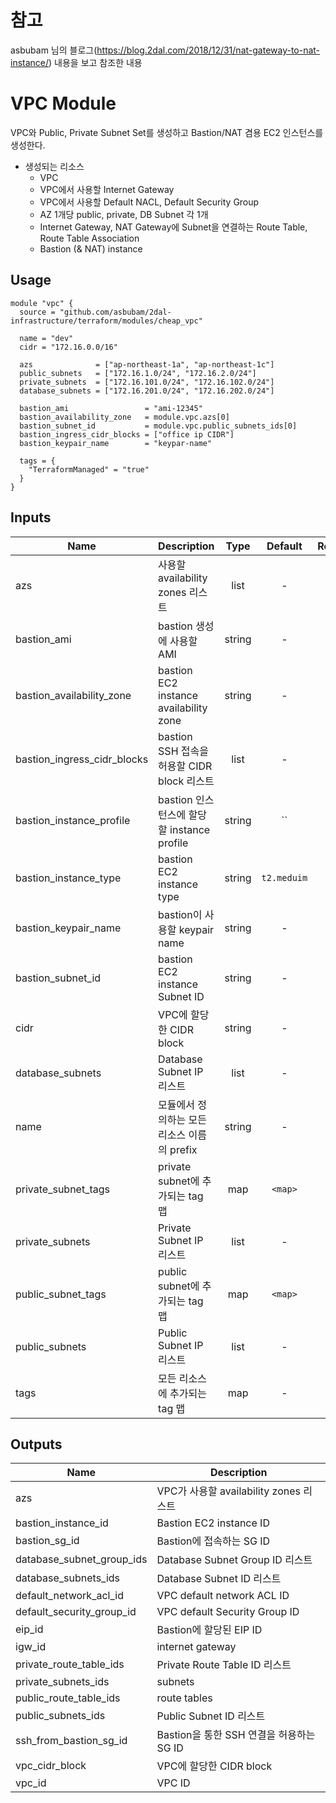 # 참고
asbubam 님의 블로그(https://blog.2dal.com/2018/12/31/nat-gateway-to-nat-instance/) 내용을 보고 참조한 내용

# VPC Module
VPC와 Public, Private Subnet Set를 생성하고 Bastion/NAT 겸용 EC2 인스턴스를 생성한다.

* 생성되는 리소스
    * VPC
    * VPC에서 사용할 Internet Gateway
    * VPC에서 사용할 Default NACL, Default Security Group
    * AZ 1개당 public, private, DB Subnet 각 1개
    * Internet Gateway, NAT Gateway에 Subnet을 연결하는 Route Table, Route Table Association 
    * Bastion (& NAT) instance

## Usage
```
module "vpc" {
  source = "github.com/asbubam/2dal-infrastructure/terraform/modules/cheap_vpc"

  name = "dev"
  cidr = "172.16.0.0/16"

  azs              = ["ap-northeast-1a", "ap-northeast-1c"]
  public_subnets   = ["172.16.1.0/24", "172.16.2.0/24"]
  private_subnets  = ["172.16.101.0/24", "172.16.102.0/24"]
  database_subnets = ["172.16.201.0/24", "172.16.202.0/24"]

  bastion_ami                 = "ami-12345"
  bastion_availability_zone   = module.vpc.azs[0]
  bastion_subnet_id           = module.vpc.public_subnets_ids[0]
  bastion_ingress_cidr_blocks = ["office ip CIDR"]
  bastion_keypair_name        = "keypar-name"

  tags = {
    "TerraformManaged" = "true"
  }
}
```

## Inputs

| Name | Description | Type | Default | Required |
|------|-------------|:----:|:-----:|:-----:|
| azs | 사용할 availability zones 리스트 | list | - | yes |
| bastion\_ami | bastion 생성에 사용할 AMI | string | - | yes |
| bastion\_availability\_zone | bastion EC2 instance availability zone | string | - | yes |
| bastion\_ingress\_cidr\_blocks | bastion SSH 접속을 허용할 CIDR block 리스트 | list | - | yes |
| bastion\_instance\_profile | bastion 인스턴스에 할당할 instance profile | string | `` | no |
| bastion\_instance\_type | bastion EC2 instance type | string | `t2.meduim` | no |
| bastion\_keypair\_name | bastion이 사용할 keypair name | string | - | yes |
| bastion\_subnet\_id | bastion EC2 instance Subnet ID | string | - | yes |
| cidr | VPC에 할당한 CIDR block | string | - | yes |
| database\_subnets | Database Subnet IP 리스트 | list | - | yes |
| name | 모듈에서 정의하는 모든 리소스 이름의 prefix | string | - | yes |
| private\_subnet\_tags | private subnet에 추가되는 tag 맵 | map | `<map>` | no |
| private\_subnets | Private Subnet IP 리스트 | list | - | yes |
| public\_subnet\_tags | public subnet에 추가되는 tag 맵 | map | `<map>` | no |
| public\_subnets | Public Subnet IP 리스트 | list | - | yes |
| tags | 모든 리소스에 추가되는 tag 맵 | map | - | yes |

## Outputs

| Name | Description |
|------|-------------|
| azs | VPC가 사용할 availability zones 리스트 |
| bastion_instance_id | Bastion EC2 instance ID |
| bastion_sg_id | Bastion에 접속하는 SG ID |
| database_subnet_group_ids | Database Subnet Group ID 리스트 |
| database_subnets_ids | Database Subnet ID 리스트 |
| default_network_acl_id | VPC default network ACL ID |
| default_security_group_id | VPC default Security Group ID |
| eip_id | Bastion에 할당된 EIP ID |
| igw_id | internet gateway |
| private_route_table_ids | Private Route Table ID 리스트 |
| private_subnets_ids | subnets |
| public_route_table_ids | route tables |
| public_subnets_ids | Public Subnet ID 리스트 |
| ssh_from_bastion_sg_id | Bastion을 통한 SSH 연결을 허용하는 SG ID |
| vpc_cidr_block | VPC에 할당한 CIDR block |
| vpc_id | VPC ID |

